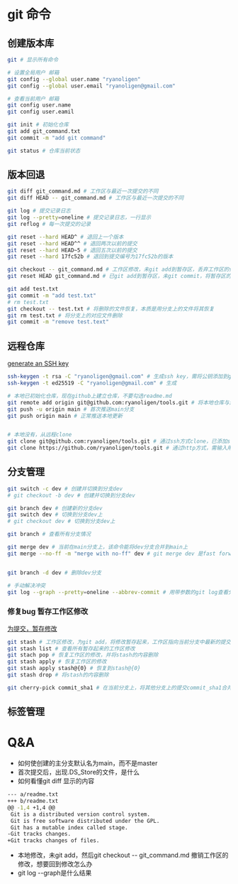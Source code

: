 # git 命令
## 创建版本库
```bash
git # 显示所有命令

# 设置全局用户 邮箱
git config --global user.name "ryanoligen"
git config --global user.email "ryanoligen@gmail.com"

# 查看当前用户 邮箱
git config user.name
git config user.eamil

git init # 初始化仓库
git add git_command.txt
git commit -m "add git command"

git status # 仓库当前状态
```
## 版本回退
```bash
git diff git_command.md # 工作区与最近一次提交的不同
git diff HEAD -- git_command.md # 工作区与最近一次提交的不同

git log # 提交记录日志
git log --pretty=oneline # 提交记录日志，一行显示
git reflog # 每一次提交的记录

git reset --hard HEAD^ # 退回上一个版本
git reset --hard HEAD^^ # 退回两次以前的提交
git reset --hard HEAD~5 # 退回五次以前的提交
git reset --hard 17fc52b # 退回到提交编号为17fc52b的版本

git checkout -- git_command.md # 工作区修改，未git add到暂存区，丢弃工作区的修改，相当于退回到最近一次提交的版本
git reset HEAD git_command.md # 已git add到暂存区，未git commit，将暂存区的修改撤销，放回工作区，若要将工作区的修改丢弃，需用上面一条命令

git add test.txt
git commit -m "add test.txt"
# rm test.txt
git checkout -- test.txt # 将删除的文件恢复，本质是用分支上的文件将其恢复
git rm test.txt # 将分支上的对应文件删除
git commit -m "remove test.text"
```

## 远程仓库
[generate an SSH key](https://docs.github.com/en/github/authenticating-to-github/generating-a-new-ssh-key-and-adding-it-to-the-ssh-agent)
```bash
ssh-keygen -t rsa -C "ryanoligen@gmail.com" # 生成ssh key，需将公钥添加到github中
ssh-keygen -t ed25519 -C "ryanoligen@gmail.com" # 生成

# 本地已初始化仓库，现在github上建立仓库，不要勾选readme.md
git remote add origin git@github.com:ryanoligen/tools.git # 将本地仓库与远程做连接
git push -u origin main # 首次推送main分支
git push origin main # 正常推送本地更新


# 本地没有，从远程clone
git clone git@github.com:ryanoligen/tools.git # 通过ssh方式clone，已添加ssh key，可以放心使用
git clone https://github.com/ryanoligen/tools.git # 通过http方式，需输入用户名密码
```
## 分支管理
```bash
git switch -c dev # 创建并切换到分支dev
# git checkout -b dev # 创建并切换到分支dev

git branch dev # 创建新的分支dev
git switch dev # 切换到分支dev上
# git checkout dev # 切换到分支dev上

git branch # 查看所有分支情况

git merge dev # 当前在main分支上，该命令能将dev分支合并到main上
git merge --no-ff -m "merge with no-ff" dev # git merge dev 是fast forward模式合并，参数no-ff，非fast forward合并，在保留dev分支上的提交的基础上会增加一次新的提交，可通过git log --graph查看ff与no-ff的区别


git branch -d dev # 删除dev分支

# 手动解决冲突
git log --graph --pretty=oneline --abbrev-commit # 用带参数的git log查看分支合并的情况
```
### 修复bug 暂存工作区修改
[为提交，暂存修改](https://www.liaoxuefeng.com/wiki/896043488029600/900388704535136)
```bash
git stash # 工作区修改，为git add，将修改暂存起来，工作区指向当前分支中最新的提交
git stash list # 查看所有暂存起来的工作区修改
git stach pop # 恢复工作区的修改，并将stash的内容删除
git stash apply # 恢复工作区的修改
git stash apply stash@{0} # 恢复到stash@{0}
git stash drop # 将stash的内容删除

git cherry-pick commit_sha1 # 在当前分支上，将其他分支上的提交commit_sha1合并过来，会生成一个新的提交

```
## 标签管理

# Q&A
- 如何使创建的主分支默认名为main，而不是master
- 首次提交后，出现.DS_Store的文件，是什么
- 如何看懂git diff 显示的内容
```bash
--- a/readme.txt
+++ b/readme.txt
@@ -1,4 +1,4 @@
 Git is a distributed version control system.
 Git is free software distributed under the GPL.
 Git has a mutable index called stage.
-Git tracks changes.
+Git tracks changes of files.
```
- 本地修改，未git add，然后git checkout -- git_command.md 撤销工作区的修改，想要回到修改怎么办
- git log --graph是什么结果